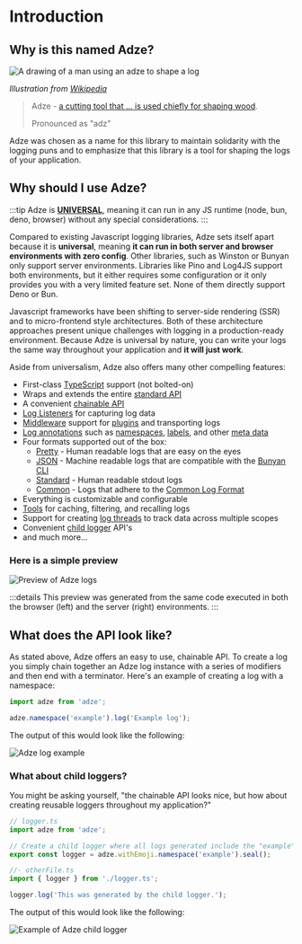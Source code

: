 # Introduction

## Why is this named Adze?

![A drawing of a man using an adze to shape a log](./examples/introduction/adze.jpg)

_Illustration from [Wikipedia](https://en.wikipedia.org/wiki/Adze)_

> Adze - [a cutting tool that ... is used chiefly for shaping wood](https://www.merriam-webster.com/dictionary/adze).
>
> Pronounced as "adz"

Adze was chosen as a name for this library to maintain solidarity with the logging puns and to emphasize that this library is a tool for shaping the logs of your application.

<!-- ## Adze Demo

TODO: Redo the demo video

<div class="youtube-video-container">
  <iframe width="560" height="315"  src="https://www.youtube-nocookie.com/embed/8Ht3LKowKR0" title="YouTube video player" frameborder="0" allow="accelerometer; autoplay; clipboard-write; encrypted-media; gyroscope; picture-in-picture" allowfullscreen></iframe>
</div> -->

## Why should I use Adze?

:::tip
Adze is [**UNIVERSAL**](https://en.wikipedia.org/wiki/Isomorphic_JavaScript), meaning it can run in any JS runtime (node, bun, deno, browser) without any special considerations.
:::

Compared to existing Javascript logging libraries, Adze sets itself apart because it is **universal**, meaning **it can run in both server and browser environments with zero config**. Other libraries, such as Winston or Bunyan only support server environments. Libraries like Pino and Log4JS support both environments, but it either requires some configuration or it only provides you with a very limited feature set. None of them directly support Deno or Bun.

Javascript frameworks have been shifting to server-side rendering (SSR) and to micro-frontend style architectures. Both of these architecture approaches present unique challenges with logging in a production-ready environment. Because Adze is universal by nature, you can write your logs the same way throughout your application and **it will just work**.

Aside from universalism, Adze also offers many other compelling features:

- First-class [TypeScript](https://typescriptlang.org/) support (not bolted-on)
- Wraps and extends the entire [standard API](https://developer.mozilla.org/en-US/docs/Web/API/console)
- A convenient [chainable API](./concepts.md)
- [Log Listeners](./capture-data.md#log-listeners) for capturing log data
- [Middleware](../reference/middleware.md) support for [plugins](../plugins.md) and transporting logs
- [Log annotations](./annotation.md) such as [namespaces](../reference/modifiers.md#namespace--ns), [labels](../reference/modifiers.md#label), and other [meta data](../reference/modifiers.md#meta)
- Four formats supported out of the box:
  - [Pretty](../reference/formatters.md#pretty-formatter) - Human readable logs that are easy on the eyes
  - [JSON](../reference/formatters.md#json-formatter) - Machine readable logs that are compatible with the [Bunyan CLI](https://github.com/trentm/node-bunyan?tab=readme-ov-file#cli-usage)
  - [Standard](../reference/formatters.md#standard-formatter) - Human readable stdout logs
  - [Common](../reference/formatters.md#common-formatter) - Logs that adhere to the [Common Log Format](https://en.wikipedia.org/wiki/Common_Log_Format)
- Everything is customizable and configurable
- [Tools](../reference/tools.md) for caching, filtering, and recalling logs
- Support for creating [log threads](./threading.md) to track data across multiple scopes
- Convenient [child logger](../reference/terminators.md#seal) API's
- and much more...

### Here is a simple preview

![Preview of Adze logs](./examples/introduction/demo.jpg)

:::details
This preview was generated from the same code executed in both the browser (left) and the server (right) environments.
:::

## What does the API look like?

As stated above, Adze offers an easy to use, chainable API. To create a log you simply chain together an Adze log instance with a series of modifiers and then end with a terminator. Here's an example of creating a log with a namespace:

```typescript
import adze from 'adze';

adze.namespace('example').log('Example log');
```

The output of this would look like the following:

![Adze log example](./examples/introduction/api_example_output_1.png)

### What about child loggers?

You might be asking yourself, "the chainable API looks nice, but how about creating reusable loggers
throughout my application?"

```typescript
// logger.ts
import adze from 'adze';

// Create a child logger where all logs generated include the "example" namespace and emoji styles.
export const logger = adze.withEmoji.namespace('example').seal();
```

```typescript
//- otherFile.ts
import { logger } from './logger.ts';

logger.log('This was generated by the child logger.');
```

The output of this would look like the following:

![Example of Adze child logger](./examples/introduction/api_example_output_2.png)
